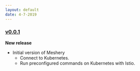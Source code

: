 ```yaml
---
layout: default
date: 4-7-2019
---
```


### [v0.0.1](https://github.com/layer5io/meshery/releases/tag/v0.0.1)

**New release**

- Initial version of Meshery
  - Connect to Kubernetes.
  - Run preconfigured commands on Kubernetes with Istio.


